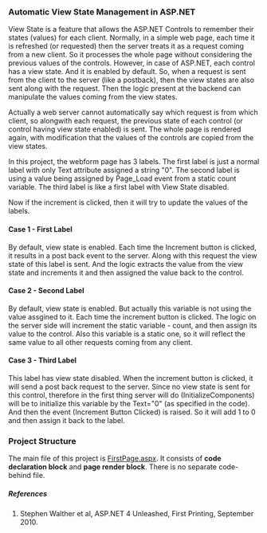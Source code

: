 ﻿### Automatic View State Management in ASP.NET
View State is a feature that allows the ASP.NET Controls to remember their states (values) for each client.
Normally, in a simple web page, each time it is refreshed (or requested) then the server treats it as a request coming from a new client.
So it processes the whole page without considering the previous values of the controls. However, in case of ASP.NET,
each control has a view state. And it is enabled by default. So, when a request is sent from the client to the server (like a postback), then
the view states are also sent along with the request. Then the logic present at the backend can manipulate the values coming from the view states.

Actually a web server cannot automatically say which request is from which client, so alongwith each request, the previous state of each control (or control having view state enabled)
is sent. The whole page is rendered again, with modification that the values of the controls are copied from the view states.

In this project, the webform page has 3 labels. The first label is just a normal label with only Text attribute assigned a string "0".
The second label is using a value being assigned by Page_Load event from a static count variable.
The third label is like a first label with View State disabled.

Now if the increment is clicked, then it will try to update the values of the labels.

#### Case 1 - First Label
By default, view state is enabled. Each time the Increment button is clicked, it results in a post back event to the server. Along with this
request the view state of this label is sent. And the logic extracts the value from the view state and increments it and then assigned the value back to the control.

#### Case 2 - Second Label
By default, view state is enabled. But actually this variable is not using the value assgined to it. Each time the increment button is clicked. The logic 
on the server side will increment the static variable - count, and then assign its value to the control.
Also this variable is a static one, so it will reflect the same value to all other requests coming from any client.

#### Case 3 - Third Label
This label has view state disabled. When the increment button is clicked, it will send a post back request to the server.
Since no view state is sent for this control, therefore in the first thing server will do (InitializeComponents) will be to initialize this variable by the Text="0" (as specified in the code).
And then the event (Increment Button Clicked) is raised. So it will add 1 to 0 and then assign it back to the label.

### Project Structure
The main file of this project is [FirstPage.aspx](FirstPage.aspx). It consists of **code declaration block** and **page render block**. There is 
no separate code-behind file.

##### References
1. Stephen Walther et al, ASP.NET 4 Unleashed, First Printing, September 2010.